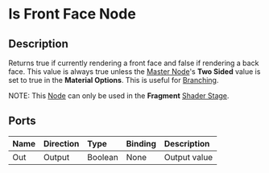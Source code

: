 # Is Front Face Node

## Description

Returns true if currently rendering a front face and false if rendering a back face. This value is always true unless the [Master Node](Master-Node.md)'s **Two Sided** value is set to true in the **Material Options**. This is useful for [Branching](Branch-Node.md).

NOTE: This [Node](Node.md) can only be used in the **Fragment** [Shader Stage](Shader-Stage.md).

## Ports

| Name        | Direction           | Type  | Binding | Description |
|:------------ |:-------------|:-----|:---|:---|
| Out | Output      |    Boolean | None | Output value |